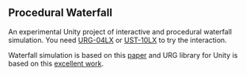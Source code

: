 ## Procedural Waterfall

An experimental Unity project of interactive and procedural waterfall simulation. You need [URG-04LX](http://www.hokuyo-aut.jp/02sensor/07scanner/urg_04lx.html) or [UST-10LX](http://www.hokuyo-aut.jp/02sensor/07scanner/ust_10lx_20lx.html) to try the interaction.

Waterfall simulation is based on this [paper](http://www.art-science.org/journal/v4n2/v4n2pp068/artsci-v4n2pp068.pdf) and URG library for Unity is based on this [excellent work](https://github.com/inoook/UnityURG).
